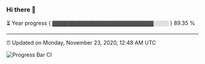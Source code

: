 ### Hi there 👋

⏳ Year progress { ▓▓▓▓▓▓▓▓▓▓▓▓▓▓▓▓▓▓▓▓▓▓▓▓▓▓░░░░ } 89.35 %

---

⏰ Updated on Monday, November 23, 2020, 12:48 AM UTC

![Progress Bar CI](https://github.com/arthurbuhl/arthurbuhl/workflows/Progress%20Bar%20CI/badge.svg)
